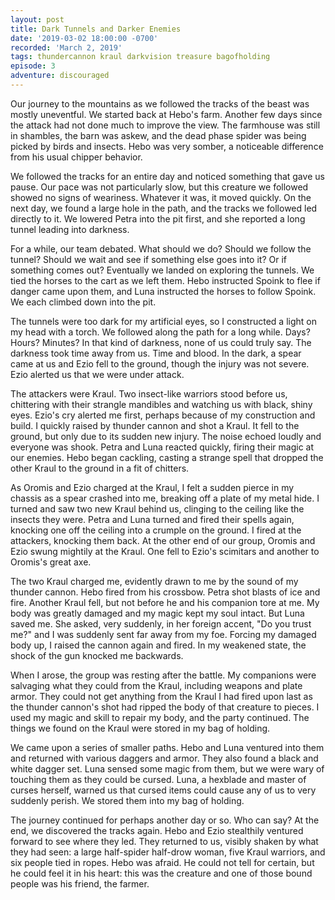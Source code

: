 ```yaml
---
layout: post
title: Dark Tunnels and Darker Enemies
date: '2019-03-02 18:00:00 -0700'
recorded: 'March 2, 2019'
tags: thundercannon kraul darkvision treasure bagofholding
episode: 3
adventure: discouraged
---
```

Our journey to the mountains as we followed the tracks of the beast was mostly uneventful. We started back at Hebo's farm. Another few days since the attack had not done much to improve the view. The farmhouse was still in shambles, the barn was askew, and the dead phase spider was being picked by birds and insects. Hebo was very somber, a noticeable difference from his usual chipper behavior.

We followed the tracks for an entire day and noticed something that gave us pause. Our pace was not particularly slow, but this creature we followed showed no signs of weariness. Whatever it was, it moved quickly. On the next day, we found a large hole in the path, and the tracks we followed led directly to it. We lowered Petra into the pit first, and she reported a long tunnel leading into darkness. 

For a while, our team debated. What should we do? Should we follow the tunnel? Should we wait and see if something else goes into it? Or if something comes out? Eventually we landed on exploring the tunnels. We tied the horses to the cart as we left them. Hebo instructed Spoink to flee if danger came upon them, and Luna instructed the horses to follow Spoink. We each climbed down into the pit. 

The tunnels were too dark for my artificial eyes, so I constructed a light on my head with a torch. We followed along the path for a long while. Days? Hours? Minutes? In that kind of darkness, none of us could truly say. The darkness took time away from us. Time and blood. In the dark, a spear came at us and Ezio fell to the ground, though the injury was not severe. Ezio alerted us that we were under attack.

The attackers were Kraul. Two insect-like warriors stood before us, chittering with their strangle mandibles and watching us with black, shiny eyes. Ezio's cry alerted me first, perhaps because of my construction and build. I quickly raised by thunder cannon and shot a Kraul. It fell to the ground, but only due to its sudden new injury. The noise echoed loudly and everyone was shook. Petra and Luna reacted quickly, firing their magic at our enemies. Hebo began cackling, casting a strange spell that dropped the other Kraul to the ground in a fit of chitters.

As Oromis and Ezio charged at the Kraul, I felt a sudden pierce in my chassis as a spear crashed into me, breaking off a plate of my metal hide. I turned and saw two new Kraul behind us, clinging to the ceiling like the insects they were. Petra and Luna turned and fired their spells again, knocking one off the ceiling into a crumple on the ground. I fired at the attackers, knocking them back. At the other end of our group, Oromis and Ezio swung mightily at the Kraul. One fell to Ezio's scimitars and another to Oromis's great axe.

The two Kraul charged me, evidently drawn to me by the sound of my thunder cannon. Hebo fired from his crossbow. Petra shot blasts of ice and fire. Another Kraul fell, but not before he and his companion tore at me. My body was greatly damaged and my magic kept my soul intact. But Luna saved me. She asked, very suddenly, in her foreign accent, "Do you trust me?" and I was suddenly sent far away from my foe. Forcing my damaged body up, I raised the cannon again and fired. In my weakened state, the shock of the gun knocked me backwards. 

When I arose, the group was resting after the battle. My companions were salvaging what they could from the Kraul, including weapons and plate armor. They could not get anything from the Kraul I had fired upon last as the thunder cannon's shot had ripped the body of that creature to pieces. I used my magic and skill to repair my body, and the party continued. The things we found on the Kraul were stored in my bag of holding.

We came upon a series of smaller paths. Hebo and Luna ventured into them and returned with various daggers and armor. They also found a black and white dagger set. Luna sensed some magic from them, but we were wary of touching them as they could be cursed. Luna, a hexblade and master of curses herself, warned us that cursed items could cause any of us to very suddenly perish. We stored them into my bag of holding.

The journey continued for perhaps another day or so. Who can say? At the end, we discovered the tracks again. Hebo and Ezio stealthily ventured forward to see where they led. They returned to us, visibly shaken by what they had seen: a large half-spider half-drow woman, five Kraul warriors, and six people tied in ropes. Hebo was afraid. He could not tell for certain, but he could feel it in his heart: this was the creature and one of those bound people was his friend, the farmer.
